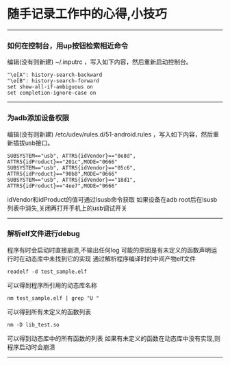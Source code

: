 # 随手记录工作中的心得,小技巧
---
### 如何在控制台，用up按钮检索相近命令

编辑(没有则新建) ~/.inputrc ，写入如下内容，然后重新启动控制台。
```
"\e[A": history-search-backward
"\e[B": history-search-forward
set show-all-if-ambiguous on
set completion-ignore-case on
```
---

### 为adb添加设备权限
编辑(没有则新建) /etc/udev/rules.d/51-android.rules ，写入如下内容，然后重新插拔usb接口。
```
SUBSYSTEM=="usb", ATTRS{idVendor}=="0e8d", ATTRS{idProduct}=="201c",MODE="0666"
SUBSYSTEM=="usb", ATTRS{idVendor}=="05c6", ATTRS{idProduct}=="90b8",MODE="0666"
SUBSYSTEM=="usb", ATTRS{idVendor}=="18d1", ATTRS{idProduct}=="4ee7",MODE="0666"
```
idVendor和idProduct的值可通过lsusb命令获取
如果设备在adb root后在lsusb列表中消失,关闭再打开手机上的usb调试开关

---

### 解析elf文件进行debug
程序有时会启动时直接崩溃,不输出任何log
可能的原因是有未定义的函数声明运行时在动态库中未找到它的实现
通过解析程序编译时的中间产物elf文件
```
readelf -d test_sample.elf
```
可以得到程序所引用的动态库名称
```
nm test_sample.elf | grep "U "
```
可以得到所有未定义的函数列表
```
nm -D lib_test.so
```
可以得到动态库中的所有函数的列表
如果有未定义的函数在动态库中没有实现,则程序启动时会崩溃

---
